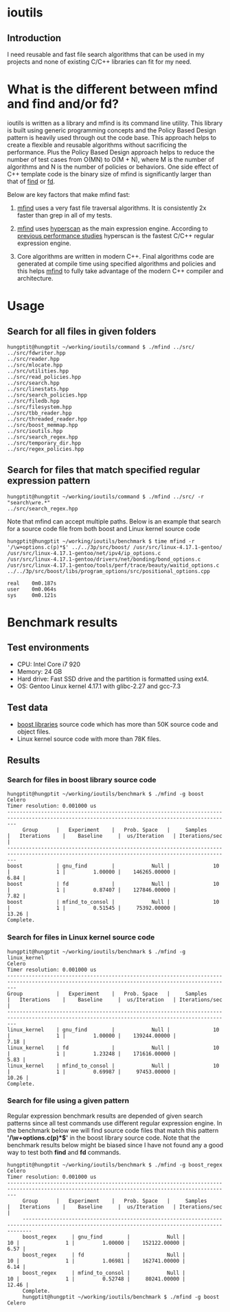 # ioutils

## Introduction

I need reusable and fast file search algorithms that can be used in my projects and none of existing C/C++ libraries can fit for my need.

# What is the different between mfind and find and/or fd?

ioutils is written as a library and mfind is its command line utility. This library is built using generic programming concepts and the Policy Based Design pattern is heavily used through out the code base. This approach helps to create a flexible and reusable algorithms without sacrificing the performance. Plus the Policy Based Design approach helps to reduce the number of test cases from O(MN) to O(M + N), where M is the number of algorithms and N is the number of policies or behaviors. One side effect of C++ template code is the binary size of mfind is significantly larger than that of [find](https://www.gnu.org/software/findutils/) or [fd](https://github.com/sharkdp/fd).

Below are key factors that make mfind fast:

1. [mfind](https://github.com/hungptit/ioutils/blob/master/command/mfind.cpp) uses a very fast file traversal algorithms. It is consistently 2x faster than grep in all of my tests.

2. [mfind](https://github.com/hungptit/ioutils/blob/master/command/mfind.cpp) uses [hyperscan](https://github.com/intel/hyperscan "hyperscan") as the main expression engine. According to [previous performance studies](https://rust-leipzig.github.io/regex/2017/03/28/comparison-of-regex-engines/) hyperscan is the fastest C/C++ regular expression engine.

3. Core algorithms are written in modern C++. Final algorithms code are generated at compile time using specified algorithms and policies and this helps [mfind](https://github.com/hungptit/ioutils/blob/master/command/mfind.cpp) to fully take advantage of the modern C++ compiler and architecture.

# Usage #

## Search for all files in given folders ##

``` shell
hungptit@hungptit ~/working/ioutils/command $ ./mfind ../src/
../src/fdwriter.hpp
../src/reader.hpp
../src/mlocate.hpp
../src/utilities.hpp
../src/read_policies.hpp
../src/search.hpp
../src/linestats.hpp
../src/search_policies.hpp
../src/filedb.hpp
../src/filesystem.hpp
../src/tbb_reader.hpp
../src/threaded_reader.hpp
../src/boost_memmap.hpp
../src/ioutils.hpp
../src/search_regex.hpp
../src/temporary_dir.hpp
../src/regex_policies.hpp

```

## Search for files that match specified regular expression pattern ##

``` shell
hungptit@hungptit ~/working/ioutils/command $ ./mfind ../src/ -r "search\wre.*"
../src/search_regex.hpp
```

Note that mfind can accept multiple paths. Below is an example that search for a source code file from both boost and Linux kernel source code

``` shell
hungptit@hungptit ~/working/ioutils/benchmark $ time mfind -r '/\w+options.c(p)*$' ../../3p/src/boost/ /usr/src/linux-4.17.1-gentoo/
/usr/src/linux-4.17.1-gentoo/net/ipv4/ip_options.c
/usr/src/linux-4.17.1-gentoo/drivers/net/bonding/bond_options.c
/usr/src/linux-4.17.1-gentoo/tools/perf/trace/beauty/waitid_options.c
../../3p/src/boost/libs/program_options/src/positional_options.cpp

real    0m0.187s
user    0m0.064s
sys     0m0.121s
```

# Benchmark results

## Test environments ##

* CPU: Intel Core i7 920
* Memory: 24 GB
* Hard drive: Fast SSD drive and the partition is formatted using ext4.
* OS: Gentoo Linux kernel 4.17.1 with glibc-2.27 and gcc-7.3

## Test data ##

* [boost libraries](https://www.boost.org/) source code which has more than 50K source code and object files.
* Linux kernel source code with more than 78K files.

## Results ##

### Search for files in boost library source code ###

``` shell
hungptit@hungptit ~/working/ioutils/benchmark $ ./mfind -g boost
Celero
Timer resolution: 0.001000 us
-----------------------------------------------------------------------------------------------------------------------------------------------
     Group      |   Experiment    |   Prob. Space   |     Samples     |   Iterations    |    Baseline     |  us/Iteration   | Iterations/sec  |
-----------------------------------------------------------------------------------------------------------------------------------------------
boost           | gnu_find        |            Null |              10 |               1 |         1.00000 |    146265.00000 |            6.84 |
boost           | fd              |            Null |              10 |               1 |         0.87407 |    127846.00000 |            7.82 |
boost           | mfind_to_consol |            Null |              10 |               1 |         0.51545 |     75392.00000 |           13.26 |
Complete.
```

### Search for files in Linux kernel source code ###

``` shell
hungptit@hungptit ~/working/ioutils/benchmark $ ./mfind -g linux_kernel
Celero
Timer resolution: 0.001000 us
-----------------------------------------------------------------------------------------------------------------------------------------------
Group           |   Experiment    |   Prob. Space   |     Samples     |   Iterations    |    Baseline     |  us/Iteration   | Iterations/sec  |
-----------------------------------------------------------------------------------------------------------------------------------------------
linux_kernel    | gnu_find        |            Null |              10 |               1 |         1.00000 |    139244.00000 |            7.18 |
linux_kernel    | fd              |            Null |              10 |               1 |         1.23248 |    171616.00000 |            5.83 |
linux_kernel    | mfind_to_consol |            Null |              10 |               1 |         0.69987 |     97453.00000 |           10.26 |
Complete.
```

### Search for file using a given pattern ###

Regular expression benchmark results are depended of given search patterns since all test commands use different regular expression engine. In the benchmark below we will find source code files that match this pattern **'/\w+options.c(p)*$'** in the boost library source code. Note that the benchmark results below might be biased since I have not found any a good way to test both **find** and **fd** commands.

``` shell
hungptit@hungptit ~/working/ioutils/benchmark $ ./mfind -g boost_regex
Celero
Timer resolution: 0.001000 us
-----------------------------------------------------------------------------------------------------------------------------------------------
     Group      |   Experiment    |   Prob. Space   |     Samples     |   Iterations    |    Baseline     |  us/Iteration   | Iterations/sec  |
     -----------------------------------------------------------------------------------------------------------------------------------------------
     boost_regex     | gnu_find        |            Null |              10 |               1 |         1.00000 |    152122.00000 |            6.57 |
     boost_regex     | fd              |            Null |              10 |               1 |         1.06981 |    162741.00000 |            6.14 |
     boost_regex     | mfind_to_consol |            Null |              10 |               1 |         0.52748 |     80241.00000 |           12.46 |
     Complete.
     hungptit@hungptit ~/working/ioutils/benchmark $ ./mfind -g boost
Celero
```
